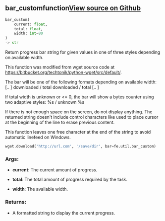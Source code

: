 ## bar_custom<span class="tag">function</span><a class="sourcelink" href=https://github.com/fastestimator/fastestimator/blob/r1.2/fastestimator/util/wget_util.py/#L21-L107>View source on Github</a>
```python
bar_custom(
	current: float,
	total: float,
	width: int=80
)
-> str
```
Return progress bar string for given values in one of three styles depending on available width.

This function was modified from wget source code at https://bitbucket.org/techtonik/python-wget/src/default/.

The bar will be one of the following formats depending on available width:
    [..  ] downloaded / total
    downloaded / total
    [.. ]

If total width is unknown or &lt;= 0, the bar will show a bytes counter using two adaptive styles:
    %s / unknown
    %s

If there is not enough space on the screen, do not display anything. The returned string doesn't include control
characters like  used to place cursor at the beginning of the line to erase previous content.

This function leaves one free character at the end of the string to avoid automatic linefeed on Windows.

```python
wget.download('http://url.com', '/save/dir', bar=fe.util.bar_custom)
```


<h3>Args:</h3>


* **current**: The current amount of progress.

* **total**: The total amount of progress required by the task.

* **width**: The available width. 

<h3>Returns:</h3>

<ul class="return-block"><li>    A formatted string to display the current progress.</li></ul>


